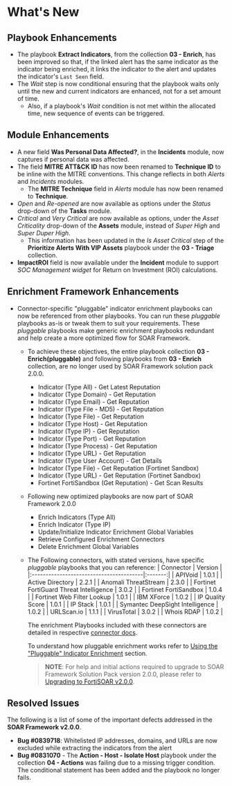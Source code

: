 # What's New

## Playbook Enhancements

- The playbook **Extract Indicators**, from the collection **03 - Enrich**, has been improved so that, if the linked alert has the same indicator as the indicator being enriched, it links the indicator to the alert and updates the indicator's `Last Seen` field.
- The *Wait* step is now conditional ensuring that the playbook waits only until the new and current indicators are enhanced, not for a set amount of time.
  - Also, if a playbook's *Wait* condition is not met within the allocated time, new sequence of events can be triggered.

## Module Enhancements
- A new field **Was Personal Data Affected?**, in the **Incidents** module, now captures if personal data was affected.
- The field **MITRE ATT&CK ID** has now been renamed to **Technique ID** to be inline with the MITRE conventions. This change reflects in both *Alerts* and *Incidents* modules.
    - The **MITRE Technique** field in *Alerts* module has now been renamed to **Technique**.
- *Open* and *Re-opened* are now available as options under the *Status* drop-down of the **Tasks** module.
- *Critical* and *Very Critical* are now available as options, under the *Asset Criticality* drop-down of the **Assets** module, instead of *Super High* and *Super Duper High*.
    - This information has been updated in the *Is Asset Critical* step of the **Prioritize Alerts With VIP Assets** playbook under the **03 - Triage** collection.
- **ImpactROI** field is now available under the **Incident** module to support *SOC Management widget* for Return on Investment (ROI) calculations.

## Enrichment Framework Enhancements

- Connector-specific "pluggable" indicator enrichment playbooks can now be referenced from other playbooks. You can run these *pluggable* playbooks as-is or tweak them to suit your requirements. These *pluggable* playbooks make generic enrichment playbooks redundant and help create a more optimized flow for SOAR Framework.
    - To achieve these objectives, the entire playbook collection **03 - Enrich(pluggable)** and following playbooks from **03 - Enrich** collection, are no longer used by SOAR Framework solution pack 2.0.0.
      - Indicator (Type All) - Get Latest Reputation
      - Indicator (Type Domain) - Get Reputation
      - Indicator (Type Email) - Get Reputation
      - Indicator (Type File - MD5) - Get Reputation
      - Indicator (Type File) - Get Reputation
      - Indicator (Type Host) - Get Reputation
      - Indicator (Type IP) - Get Reputation
      - Indicator (Type Port) - Get Reputation
      - Indicator (Type Process) - Get Reputation
      - Indicator (Type URL) - Get Reputation
      - Indicator (Type User Account) - Get Details
      - Indicator (Type File) - Get Reputation (Fortinet Sandbox)
      - Indicator (Type URL) - Get Reputation (Fortinet Sandbox)
      - Fortinet FortiSandbox (Get Reputation) - Get Scan Results

    - Following new optimized playbooks are now part of SOAR Framework 2.0.0
      - Enrich Indicators (Type All)
      - Enrich Indicator (Type IP)
      - Update/Initialize Indicator Enrichment Global Variables
      - Retrieve Configured Enrichment Connectors
      - Delete Enrichment Global Variables

    - The Following connectors, with stated versions, have specific *pluggable* playbooks that you can reference:
      | Connector                               | Version |
      |:----------------------------------------|:-------:|
      | APIVoid                                 |  1.0.1  |
      | Active Directory                        |  2.2.1  |
      | Anomali ThreatStream                    |  2.3.0  |
      | Fortinet FortiGuard Threat Intelligence |  3.0.2  |
      | Fortinet FortiSandbox                   |  1.0.4  |
      | Fortinet Web Filter Lookup              |  1.0.1  |
      | IBM XForce                              |  1.0.2  |
      | IP Quality Score                        |  1.0.1  |
      | IP Stack                                |  1.0.1  |
      | Symantec DeepSight Intelligence         |  1.0.2  |
      | URLScan.io                              |  1.1.1  |
      | VirusTotal                              |  3.0.2  |
      | Whois RDAP                              |  1.0.2  |

      The enrichment Playbooks included with these connectors are detailed in respective [connector docs](https://docs.fortinet.com/fortisoar/connectors).

      To understand how pluggable enrichment works refer to [Using the "Pluggable" Indicator Enrichment](./docs/extending-default-indicator-enrichment-process.md#using-the-pluggable-indicator-enrichment) section.

      >**NOTE**: For help and initial actions required to upgrade to SOAR Framework Solution Pack version 2.0.0, please refer to [Upgrading to FortiSOAR v2.0.0](./docs/moving-to-sfsp-2-0-0.md).


## Resolved Issues

The following is a list of some of the important defects addressed in the **SOAR Framework v2.0.0**.

- **Bug #0839718**: Whitelisted IP addresses, domains, and URLs are now excluded while extracting the indicators from the alert  
- **Bug #0831070** - The **Action - Host - Isolate Host** playbook under the collection **04 - Actions** was failing due to a missing trigger condition. The conditional statement has been added and the playbook no longer fails.
